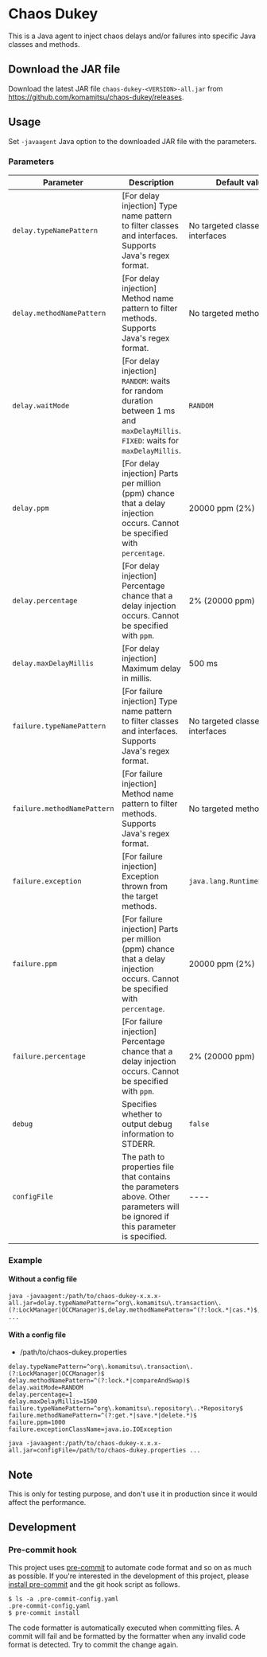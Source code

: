 # Chaos Dukey

This is a Java agent to inject chaos delays and/or failures into specific Java classes and methods.

## Download the JAR file

Download the latest JAR file `chaos-dukey-<VERSION>-all.jar` from https://github.com/komamitsu/chaos-dukey/releases.

## Usage

Set `-javaagent` Java option to the downloaded JAR file with the parameters.

### Parameters

| Parameter                   | Description                                                                                                                       | Default value                     |
|-----------------------------|-----------------------------------------------------------------------------------------------------------------------------------|-----------------------------------|
| `delay.typeNamePattern`     | [For delay injection] Type name pattern to filter classes and interfaces. Supports Java's regex format.                           | No targeted classes or interfaces |
| `delay.methodNamePattern`   | [For delay injection] Method name pattern to filter methods. Supports Java's regex format.                                        | No targeted methods               |
| `delay.waitMode`            | [For delay injection] `RANDOM`: waits for random duration between 1 ms and `maxDelayMillis`. `FIXED`: waits for `maxDelayMillis`. | `RANDOM`                          |
| `delay.ppm`                 | [For delay injection] Parts per million (ppm) chance that a delay injection occurs. Cannot be specified with `percentage`.        | 20000 ppm (2%)                    |
| `delay.percentage`          | [For delay injection] Percentage chance that a delay injection occurs. Cannot be specified with `ppm`.                            | 2% (20000 ppm)                    |
| `delay.maxDelayMillis`      | [For delay injection] Maximum delay in millis.                                                                                    | 500 ms                            |
| `failure.typeNamePattern`   | [For failure injection] Type name pattern to filter classes and interfaces. Supports Java's regex format.                         | No targeted classes or interfaces |
| `failure.methodNamePattern` | [For failure injection] Method name pattern to filter methods. Supports Java's regex format.                                      | No targeted methods               |
| `failure.exception`         | [For failure injection] Exception thrown from the target methods.                                                                 | `java.lang.RuntimeException`      |
| `failure.ppm`               | [For failure injection] Parts per million (ppm) chance that a delay injection occurs. Cannot be specified with `percentage`.      | 20000 ppm (2%)                    |
| `failure.percentage`        | [For failure injection] Percentage chance that a delay injection occurs. Cannot be specified with `ppm`.                          | 2% (20000 ppm)                    |
| `debug`                     | Specifies whether to output debug information to STDERR.                                                                          | `false`                           |
| `configFile`                | The path to properties file that contains the parameters above. Other parameters will be ignored if this parameter is specified.  | ----                              |

### Example

#### Without a config file

```console
java -javaagent:/path/to/chaos-dukey-x.x.x-all.jar=delay.typeNamePattern=^org\.komamitsu\.transaction\.(?:LockManager|OCCManager)$,delay.methodNamePattern=^(?:lock.*|cas.*)$,delay.waitMode=RANDOM,delay.percentage=1,delay.maxDelayMillis=1500,failure.typeNamePattern=^org\.komamitsu\.repository\..*Repository$,failure.methodNamePattern=^(?:get.*|save.*|delete.*)$,failure.ppm=1000,failure.exceptionClassName=java.io.IOException ...
```

#### With a config file

- /path/to/chaos-dukey.properties

```console
delay.typeNamePattern=^org\.komamitsu\.transaction\.(?:LockManager|OCCManager)$
delay.methodNamePattern=^(?:lock.*|compareAndSwap)$
delay.waitMode=RANDOM
delay.percentage=1
delay.maxDelayMillis=1500
failure.typeNamePattern=^org\.komamitsu\.repository\..*Repository$
failure.methodNamePattern=^(?:get.*|save.*|delete.*)$
failure.ppm=1000
failure.exceptionClassName=java.io.IOException
```

```console
java -javaagent:/path/to/chaos-dukey-x.x.x-all.jar=configFile=/path/to/chaos-dukey.properties ...
```

## Note

This is only for testing purpose, and don't use it in production since it would affect the performance.

## Development

### Pre-commit hook

This project uses [pre-commit](https://pre-commit.com/) to automate code format and so on as much as possible. If you're interested in the development of this project, please [install pre-commit](https://pre-commit.com/#installation) and the git hook script as follows.

```
$ ls -a .pre-commit-config.yaml
.pre-commit-config.yaml
$ pre-commit install
```

The code formatter is automatically executed when committing files. A commit will fail and be formatted by the formatter when any invalid code format is detected. Try to commit the change again.

